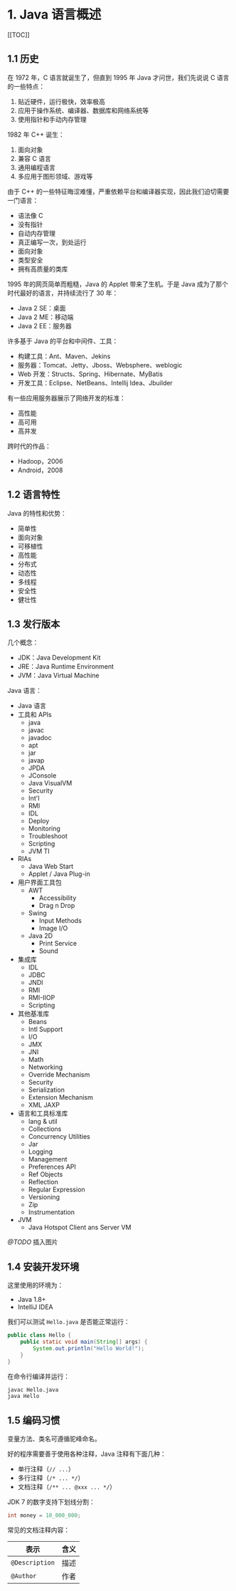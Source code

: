 # 1. Java 语言概述

[[TOC]]

## 1.1 历史

在 1972 年，C 语言就诞生了，但直到 1995 年 Java 才问世，我们先说说 C 语言的一些特点：

1. 贴近硬件，运行极快，效率极高
2. 应用于操作系统、编译器、数据库和网络系统等
3. 使用指针和手动内存管理

1982 年 C++ 诞生：

1. 面向对象
2. 兼容 C 语言
3. 通用编程语言
4. 多应用于图形领域、游戏等

由于 C++ 的一些特征晦涩难懂，严重依赖平台和编译器实现，因此我们迫切需要一门语言：

- 语法像 C
- 没有指针
- 自动内存管理
- 真正编写一次，到处运行
- 面向对象
- 类型安全
- 拥有高质量的类库

1995 年的网页简单而粗糙，Java 的 Applet 带来了生机。于是 Java 成为了那个时代最好的语言，并持续流行了 30 年：

- Java 2 SE：桌面
- Java 2 ME：移动端
- Java 2 EE：服务器

许多基于 Java 的平台和中间件、工具：

- 构建工具：Ant、Maven、Jekins
- 服务器：Tomcat、Jetty、Jboss、Websphere、weblogic
- Web 开发：Structs、Spring、Hibernate、MyBatis
- 开发工具：Eclipse、NetBeans、Intellij Idea、Jbuilder

有一些应用服务器展示了网络开发的标准：

- 高性能
- 高可用
- 高并发

跨时代的作品：

- Hadoop，2006
- Android，2008

## 1.2 语言特性

Java 的特性和优势：

- 简单性
- 面向对象
- 可移植性
- 高性能
- 分布式
- 动态性
- 多线程
- 安全性
- 健壮性

## 1.3 发行版本

几个概念：
- JDK：Java Development Kit
- JRE：Java Runtime Environment
- JVM：Java Virtual Machine

Java 语言：

- Java 语言
- 工具和 APIs
    - java
    - javac
    - javadoc
    - apt
    - jar
    - javap
    - JPDA
    - JConsole
    - Java VisualVM
    - Security
    - Int'I
    - RMI
    - IDL
    - Deploy
    - Monitoring
    - Troubleshoot
    - Scripting
    - JVM TI
- RIAs
    - Java Web Start
    - Applet / Java Plug-in
- 用户界面工具包
    - AWT
        - Accessibility
        - Drag n Drop
    - Swing
        - Input Methods
        - Image I/O
    - Java 2D
        - Print Service
        - Sound
- 集成库
    - IDL
    - JDBC
    - JNDI
    - RMI
    - RMI-IIOP
    - Scripting
- 其他基准库
    - Beans
    - Intl Support
    - I/O
    - JMX
    - JNI
    - Math
    - Networking
    - Override Mechanism
    - Security
    - Serialization
    - Extension Mechanism
    - XML JAXP
- 语言和工具标准库
    - lang & util
    - Collections
    - Concurrency Utilities
    - Jar
    - Logging
    - Management
    - Preferences API
    - Ref Objects
    - Reflection
    - Regular Expression
    - Versioning
    - Zip
    - Instrumentation
- JVM
    - Java Hotspot Client ans Server VM

*@TODO* 插入图片

## 1.4 安装开发环境

这里使用的环境为：
- Java 1.8+
- IntelliJ IDEA

我们可以测试 `Hello.java` 是否能正常运行：

```java
public class Hello {
    public static void main(String[] args) {
        System.out.println("Hello World!");
    }
}
```

在命令行编译并运行：

```bash
javac Hello.java
java Hello
```

## 1.5 编码习惯

变量方法、类名可遵循驼峰命名。

好的程序需要善于使用各种注释，Java 注释有下面几种：

- 单行注释（`// ...`）
- 多行注释（`/* ... */`）
- 文档注释（`/** ... @xxx ... */`）

JDK 7 的数字支持下划线分割：

```java
int money = 10_000_000;
```

常见的文档注释内容：

| 表示           | 含义 |
| -------------- | ---- |
| `@Description` | 描述 |
| `@Author`      | 作者 |
